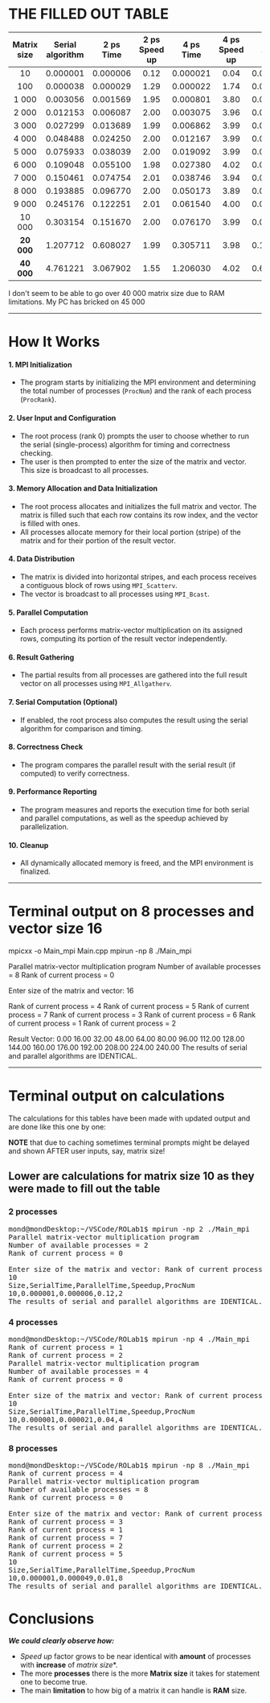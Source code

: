 # THE FILLED OUT TABLE

|Matrix size| Serial algorithm | 2 ps Time |2 ps Speed up| 4 ps Time |4 ps Speed up| 8 ps Time |8 ps Speed up|
|:---------:|:----------------:|:---------:|:-----------:|:---------:|:-----------:|:---------:|:-----------:|
|10         |0.000001          |0.000006   |0.12         |0.000021   |0.04         |0.000049   |0.01         |
|100        |0.000038          |0.000029   |1.29         |0.000022   |1.74         |0.000096   |0.40         |
|1 000      |0.003056          |0.001569   |1.95         |0.000801   |3.80         |0.000447   |6.93         |
|2 000      |0.012153          |0.006087   |2.00         |0.003075   |3.96         |0.002405   |5.10         |
|3 000      |0.027299          |0.013689   |1.99         |0.006862   |3.99         |0.003553   |7.79         |
|4 000      |0.048488          |0.024250   |2.00         |0.012167   |3.99         |0.006605   |7.48         |
|5 000      |0.075933          |0.038039   |2.00         |0.019092   |3.99         |0.009946   |7.84         |
|6 000      |0.109048          |0.055100   |1.98         |0.027380   |4.02         |0.014021   |7.99         |
|7 000      |0.150461          |0.074754   |2.01         |0.038746   |3.94         |0.020060   |7.57         |
|8 000      |0.193885          |0.096770   |2.00         |0.050173   |3.89         |0.024963   |7.94         |
|9 000      |0.245176          |0.122251   |2.01         |0.061540   |4.00         |0.031758   |7.91         |
|10 000     |0.303154          |0.151670   |2.00         |0.076170   |3.99         |0.041070   |7.53         |
|**20 000** |1.207712          |0.608027   |1.99         |0.305711   |3.98         |0.157440   |7.86         |
|**40 000** |4.761221          |3.067902   |1.55         |1.206030   |4.02         |0.619308   |7.95         |

I don't seem to be able to go over 40 000 matrix size due to RAM limitations. My PC has bricked on 45 000

---

# How It Works

#### 1. **MPI Initialization**

- The program starts by initializing the MPI environment and determining the total number of processes (`ProcNum`) and the rank of each process (`ProcRank`).

#### 2. **User Input and Configuration**

- The root process (rank 0) prompts the user to choose whether to run the serial (single-process) algorithm for timing and correctness checking.
- The user is then prompted to enter the size of the matrix and vector. This size is broadcast to all processes.

#### 3. **Memory Allocation and Data Initialization**

- The root process allocates and initializes the full matrix and vector. The matrix is filled such that each row contains its row index, and the vector is filled with ones.
- All processes allocate memory for their local portion (stripe) of the matrix and for their portion of the result vector.

#### 4. **Data Distribution**

- The matrix is divided into horizontal stripes, and each process receives a contiguous block of rows using `MPI_Scatterv`.
- The vector is broadcast to all processes using `MPI_Bcast`.

#### 5. **Parallel Computation**

- Each process performs matrix-vector multiplication on its assigned rows, computing its portion of the result vector independently.

#### 6. **Result Gathering**

- The partial results from all processes are gathered into the full result vector on all processes using `MPI_Allgatherv`.

#### 7. **Serial Computation (Optional)**

- If enabled, the root process also computes the result using the serial algorithm for comparison and timing.

#### 8. **Correctness Check**

- The program compares the parallel result with the serial result (if computed) to verify correctness.

#### 9. **Performance Reporting**

- The program measures and reports the execution time for both serial and parallel computations, as well as the speedup achieved by parallelization.

#### 10. **Cleanup**

- All dynamically allocated memory is freed, and the MPI environment is finalized.

---

# Terminal output on 8 processes and vector size 16

mpicxx -o Main_mpi Main.cpp
mpirun -np 8 ./Main_mpi

Parallel matrix-vector multiplication program
Number of available processes = 8
Rank of current process = 0

Enter size of the matrix and vector: 16

Rank of current process = 4
Rank of current process = 5
Rank of current process = 7
Rank of current process = 3
Rank of current process = 6
Rank of current process = 1
Rank of current process = 2

Result Vector:
   0.00   16.00   32.00   48.00   64.00   80.00   96.00  112.00  128.00  144.00  160.00  176.00  192.00  208.00  224.00  240.00 
The results of serial and parallel algorithms are IDENTICAL.

---

# Terminal output on calculations

The calculations for this tables have been made with updated output and are done like this one by one:

**NOTE** that due to caching sometimes terminal prompts might be delayed and shown AFTER user inputs, say, matrix size!

## Lower are calculations for matrix size 10 as they were made to fill out the table

### 2 processes

<pre>
mond@mondDesktop:~/VSCode/ROLab1$ mpirun -np 2 ./Main_mpi
Parallel matrix-vector multiplication program
Number of available processes = 2
Rank of current process = 0

Enter size of the matrix and vector: Rank of current process = 1
10
Size,SerialTime,ParallelTime,Speedup,ProcNum
10,0.000001,0.000006,0.12,2
The results of serial and parallel algorithms are IDENTICAL.
</pre>

### 4 processes

<pre>
mond@mondDesktop:~/VSCode/ROLab1$ mpirun -np 4 ./Main_mpi
Rank of current process = 1
Rank of current process = 2
Parallel matrix-vector multiplication program
Number of available processes = 4
Rank of current process = 0

Enter size of the matrix and vector: Rank of current process = 3
10
Size,SerialTime,ParallelTime,Speedup,ProcNum
10,0.000001,0.000021,0.04,4
The results of serial and parallel algorithms are IDENTICAL.
</pre>

### 8 processes

<pre>
mond@mondDesktop:~/VSCode/ROLab1$ mpirun -np 8 ./Main_mpi
Rank of current process = 4
Parallel matrix-vector multiplication program
Number of available processes = 8
Rank of current process = 0

Enter size of the matrix and vector: Rank of current process = 6
Rank of current process = 3
Rank of current process = 1
Rank of current process = 7
Rank of current process = 2
Rank of current process = 5
10
Size,SerialTime,ParallelTime,Speedup,ProcNum
10,0.000001,0.000049,0.01,8
The results of serial and parallel algorithms are IDENTICAL.
</pre>

# Conclusions

***We could clearly observe how:***
- *Speed up* factor grows to be near identical with **amount** of processes with **increase** of *matrix size**.
- The more **processes** there is the more **Matrix size** it takes for statement one to become true.
- The main **limitation** to how big of a matrix it can handle is **RAM** size.
